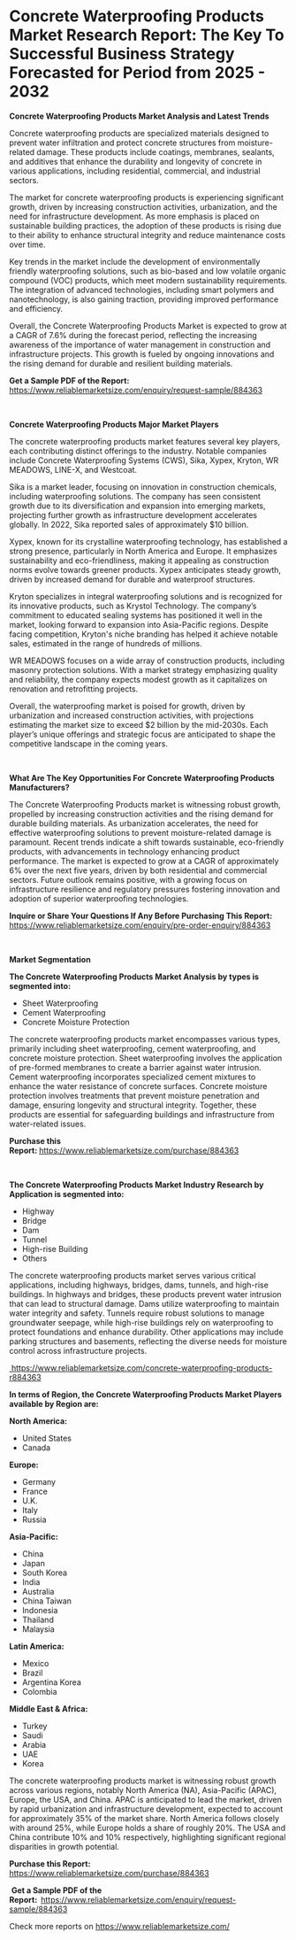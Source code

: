 <p><h1>Concrete Waterproofing Products Market Research Report: The Key To Successful Business Strategy Forecasted for Period from 2025 - 2032</h1></p><p><strong>Concrete Waterproofing Products Market Analysis and Latest Trends</strong></p>
<p><p>Concrete waterproofing products are specialized materials designed to prevent water infiltration and protect concrete structures from moisture-related damage. These products include coatings, membranes, sealants, and additives that enhance the durability and longevity of concrete in various applications, including residential, commercial, and industrial sectors.</p><p>The market for concrete waterproofing products is experiencing significant growth, driven by increasing construction activities, urbanization, and the need for infrastructure development. As more emphasis is placed on sustainable building practices, the adoption of these products is rising due to their ability to enhance structural integrity and reduce maintenance costs over time. </p><p>Key trends in the market include the development of environmentally friendly waterproofing solutions, such as bio-based and low volatile organic compound (VOC) products, which meet modern sustainability requirements. The integration of advanced technologies, including smart polymers and nanotechnology, is also gaining traction, providing improved performance and efficiency.</p><p>Overall, the Concrete Waterproofing Products Market is expected to grow at a CAGR of 7.6% during the forecast period, reflecting the increasing awareness of the importance of water management in construction and infrastructure projects. This growth is fueled by ongoing innovations and the rising demand for durable and resilient building materials.</p></p>
<p><strong>Get a Sample PDF of the Report:&nbsp;</strong> <a href="https://www.reliablemarketsize.com/enquiry/request-sample/884363?utm_campaign=3205&utm_medium=2&utm_source=Github&utm_content=ia&utm_term=31032025&utm_id=concrete-waterproofing-products">https://www.reliablemarketsize.com/enquiry/request-sample/884363</a></p>
<p>&nbsp;</p>
<p><strong>Concrete Waterproofing Products Major Market Players</strong></p>
<p><p>The concrete waterproofing products market features several key players, each contributing distinct offerings to the industry. Notable companies include Concrete Waterproofing Systems (CWS), Sika, Xypex, Kryton, WR MEADOWS, LINE-X, and Westcoat. </p><p>Sika is a market leader, focusing on innovation in construction chemicals, including waterproofing solutions. The company has seen consistent growth due to its diversification and expansion into emerging markets, projecting further growth as infrastructure development accelerates globally. In 2022, Sika reported sales of approximately $10 billion.</p><p>Xypex, known for its crystalline waterproofing technology, has established a strong presence, particularly in North America and Europe. It emphasizes sustainability and eco-friendliness, making it appealing as construction norms evolve towards greener products. Xypex anticipates steady growth, driven by increased demand for durable and waterproof structures.</p><p>Kryton specializes in integral waterproofing solutions and is recognized for its innovative products, such as Krystol Technology. The company’s commitment to educated sealing systems has positioned it well in the market, looking forward to expansion into Asia-Pacific regions. Despite facing competition, Kryton's niche branding has helped it achieve notable sales, estimated in the range of hundreds of millions.</p><p>WR MEADOWS focuses on a wide array of construction products, including masonry protection solutions. With a market strategy emphasizing quality and reliability, the company expects modest growth as it capitalizes on renovation and retrofitting projects.</p><p>Overall, the waterproofing market is poised for growth, driven by urbanization and increased construction activities, with projections estimating the market size to exceed $2 billion by the mid-2030s. Each player’s unique offerings and strategic focus are anticipated to shape the competitive landscape in the coming years.</p></p>
<p>&nbsp;</p>
<p><strong>What Are The Key Opportunities For Concrete Waterproofing Products Manufacturers?</strong></p>
<p><p>The Concrete Waterproofing Products market is witnessing robust growth, propelled by increasing construction activities and the rising demand for durable building materials. As urbanization accelerates, the need for effective waterproofing solutions to prevent moisture-related damage is paramount. Recent trends indicate a shift towards sustainable, eco-friendly products, with advancements in technology enhancing product performance. The market is expected to grow at a CAGR of approximately 6% over the next five years, driven by both residential and commercial sectors. Future outlook remains positive, with a growing focus on infrastructure resilience and regulatory pressures fostering innovation and adoption of superior waterproofing technologies.</p></p>
<p><strong>Inquire or Share Your Questions If Any Before Purchasing This Report:</strong> <a href="https://www.reliablemarketsize.com/enquiry/pre-order-enquiry/884363?utm_campaign=3205&utm_medium=2&utm_source=Github&utm_content=ia&utm_term=31032025&utm_id=concrete-waterproofing-products">https://www.reliablemarketsize.com/enquiry/pre-order-enquiry/884363</a></p>
<p>&nbsp;</p>
<p><strong>Market Segmentation</strong></p>
<p><strong>The Concrete Waterproofing Products Market Analysis by types is segmented into:</strong></p>
<p><ul><li>Sheet Waterproofing</li><li>Cement Waterproofing</li><li>Concrete Moisture Protection</li></ul></p>
<p><p>The concrete waterproofing products market encompasses various types, primarily including sheet waterproofing, cement waterproofing, and concrete moisture protection. Sheet waterproofing involves the application of pre-formed membranes to create a barrier against water intrusion. Cement waterproofing incorporates specialized cement mixtures to enhance the water resistance of concrete surfaces. Concrete moisture protection involves treatments that prevent moisture penetration and damage, ensuring longevity and structural integrity. Together, these products are essential for safeguarding buildings and infrastructure from water-related issues.</p></p>
<p><strong>Purchase this Report:&nbsp;</strong><a href="https://www.reliablemarketsize.com/purchase/884363?utm_campaign=3205&utm_medium=2&utm_source=Github&utm_content=ia&utm_term=31032025&utm_id=concrete-waterproofing-products">https://www.reliablemarketsize.com/purchase/884363</a></p>
<p>&nbsp;</p>
<p><strong>The Concrete Waterproofing Products Market Industry Research by Application is segmented into:</strong></p>
<p><ul><li>Highway</li><li>Bridge</li><li>Dam</li><li>Tunnel</li><li>High-rise Building</li><li>Others</li></ul></p>
<p><p>The concrete waterproofing products market serves various critical applications, including highways, bridges, dams, tunnels, and high-rise buildings. In highways and bridges, these products prevent water intrusion that can lead to structural damage. Dams utilize waterproofing to maintain water integrity and safety. Tunnels require robust solutions to manage groundwater seepage, while high-rise buildings rely on waterproofing to protect foundations and enhance durability. Other applications may include parking structures and basements, reflecting the diverse needs for moisture control across infrastructure projects.</p></p>
<p><a href="https://www.reliablemarketsize.com/concrete-waterproofing-products-r884363?utm_campaign=3205&utm_medium=2&utm_source=Github&utm_content=ia&utm_term=31032025&utm_id=concrete-waterproofing-products">&nbsp;https://www.reliablemarketsize.com/concrete-waterproofing-products-r884363</a></p>
<p><strong>In terms of Region, the Concrete Waterproofing Products Market Players available by Region are:</strong></p>
<p>
    <p> <strong> North America: </strong>
        <ul>
            <li>United States</li>
            <li>Canada</li>
        </ul>
        </p> 
    <p> <strong> Europe: </strong>
        <ul>
            <li>Germany</li>
            <li>France</li>
            <li>U.K.</li>
            <li>Italy</li>
            <li>Russia</li>
        </ul>
        </p> 
    <p> <strong> Asia-Pacific: </strong>
        <ul>
            <li>China</li>
            <li>Japan</li>
            <li>South Korea</li>
            <li>India</li>
            <li>Australia</li>
            <li>China Taiwan</li>
            <li>Indonesia</li>
            <li>Thailand</li>
            <li>Malaysia</li>
        </ul>
        </p> 
    <p> <strong> Latin America: </strong>
        <ul>
            <li>Mexico</li>
            <li>Brazil</li>
            <li>Argentina Korea</li>
            <li>Colombia</li>
        </ul>
        </p> 
    <p> <strong> Middle East & Africa: </strong>
        <ul>
            <li>Turkey</li>
            <li>Saudi</li>
            <li>Arabia</li>
            <li>UAE</li>
            <li>Korea</li>
        </ul>
    </p>
    </p>
<p><p>The concrete waterproofing products market is witnessing robust growth across various regions, notably North America (NA), Asia-Pacific (APAC), Europe, the USA, and China. APAC is anticipated to lead the market, driven by rapid urbanization and infrastructure development, expected to account for approximately 35% of the market share. North America follows closely with around 25%, while Europe holds a share of roughly 20%. The USA and China contribute 10% and 10% respectively, highlighting significant regional disparities in growth potential.</p></p>
<p><strong>Purchase this Report: </strong><a href="https://www.reliablemarketsize.com/purchase/884363?utm_campaign=3205&utm_medium=2&utm_source=Github&utm_content=ia&utm_term=31032025&utm_id=concrete-waterproofing-products">https://www.reliablemarketsize.com/purchase/884363</a></p>
<p>&nbsp;<strong>Get a Sample PDF of the Report:&nbsp;&nbsp;</strong><a href="https://www.reliablemarketsize.com/enquiry/request-sample/884363?utm_campaign=3205&utm_medium=2&utm_source=Github&utm_content=ia&utm_term=31032025&utm_id=concrete-waterproofing-products">https://www.reliablemarketsize.com/enquiry/request-sample/884363</a></p>
<p><strong></strong></p>
<p>Check more reports on <a href="https://www.reliablemarketsize.com/?utm_campaign=3205&utm_medium=2&utm_source=Github&utm_content=ia&utm_term=31032025&utm_id=concrete-waterproofing-products">https://www.reliablemarketsize.com/</a></p>